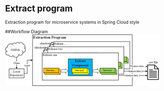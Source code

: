 # Extract program
Extraction program for microservice systems in Spring Cloud style 

##Workflow Diagram
![workflow](./pic1.jpg)